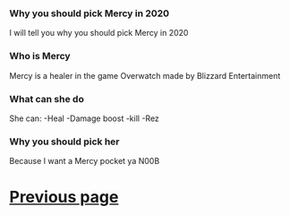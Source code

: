 ### Why you should pick Mercy in 2020
I will tell you why you should pick Mercy in 2020

### Who is Mercy
Mercy is a healer in the game Overwatch made by Blizzard Entertainment

### What can she do
She can:
-Heal
-Damage boost
-kill
-Rez

### Why you should pick her
Because I want a Mercy pocket ya N00B




# [Previous page](https://judeicca.github.io)
